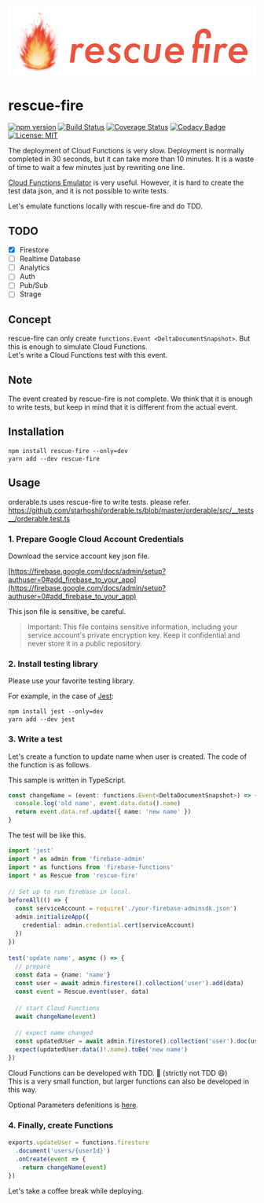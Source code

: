 <p align="center">
    <img src="https://raw.githubusercontent.com/starhoshi/rescue-fire/master/docs/logo.png" />
</p>

# rescue-fire

[![npm version](https://badge.fury.io/js/rescue-fire.svg)](https://badge.fury.io/js/rescue-fire)
[![Build Status](https://travis-ci.org/starhoshi/rescue-fire.svg?branch=master)](https://travis-ci.org/starhoshi/rescue-fire)
[![Coverage Status](https://coveralls.io/repos/github/starhoshi/rescue-fire/badge.svg?branch=master)](https://coveralls.io/github/starhoshi/rescue-fire?branch=master)
[![Codacy Badge](https://api.codacy.com/project/badge/Grade/d78ab5f70d834668af4afa66421fe1ed)](https://www.codacy.com/app/kensuke1751/rescue-fire?utm_source=github.com&amp;utm_medium=referral&amp;utm_content=starhoshi/rescue-fire&amp;utm_campaign=Badge_Grade)
[![License: MIT](https://img.shields.io/badge/License-MIT-yellow.svg)](https://opensource.org/licenses/MIT)

The deployment of Cloud Functions is very slow. Deployment is normally completed in 30 seconds, but it can take more than 10 minutes. It is a waste of time to wait a few minutes just by rewriting one line.

[Cloud Functions Emulator](https://firebase.google.com/docs/functions/local-emulator) is very useful. However, it is hard to create the test data json, and it is not possible to write tests.

Let's emulate functions locally with rescue-fire and do TDD.

## TODO

* [x] Firestore
* [ ] Realtime Database
* [ ] Analytics
* [ ] Auth
* [ ] Pub/Sub
* [ ] Strage

## Concept


rescue-fire can only create `functions.Event <DeltaDocumentSnapshot>`. But this is enough to simulate Cloud Functions.  
Let's write a Cloud Functions test with this event.

## Note

The event created by rescue-fire is not complete. We think that it is enough to write tests, but keep in mind that it is different from the actual event.

## Installation

```
npm install rescue-fire --only=dev
yarn add --dev rescue-fire
```

## Usage

orderable.ts uses rescue-fire to write tests. please refer.
https://github.com/starhoshi/orderable.ts/blob/master/orderable/src/__tests__/orderable.test.ts

### 1. Prepare Google Cloud Account Credentials

Download the service account key json file.

[https://firebase.google.com/docs/admin/setup?authuser=0#add_firebase_to_your_app](https://firebase.google.com/docs/admin/setup?authuser=0#add_firebase_to_your_app)

This json file is sensitive, be careful.

> Important: This file contains sensitive information, including your service account's private encryption key. Keep it confidential and never store it in a public repository.

### 2. Install testing library

Please use your favorite testing library.

For example, in the case of [Jest](https://facebook.github.io/jest/):

```
npm install jest --only=dev
yarn add --dev jest
```

### 3. Write a test

Let's create a function to update name when user is created. The code of the function is as follows.

This sample is written in TypeScript.

```ts
const changeName = (event: functions.Event<DeltaDocumentSnapshot>) => {
  console.log('old name', event.data.data().name)
  return event.data.ref.update({ name: 'new name' })
}
```

The test will be like this.

```ts
import 'jest'
import * as admin from 'firebase-admin'
import * as functions from 'firebase-functions'
import * as Rescue from 'rescue-fire'

// Set up to run firebase in local.
beforeAll(() => {
  const serviceAccount = require('./your-firebase-adminsdk.json')
  admin.initializeApp({
    credential: admin.credential.cert(serviceAccount)
  })
})

test('update name', async () => {
  // prepare
  const data = {name: 'name'}
  const user = await admin.firestore().collection('user').add(data)
  const event = Rescue.event(user, data)

  // start Cloud Functions
  await changeName(event)

  // expect name changed
  const updatedUser = await admin.firestore().collection('user').doc(user.id).get()
  expect(updatedUser.data()!.name).toBe('new name')
})
```

Cloud Functions can be developed with TDD. :tada: (strictly not TDD :smile:)  
This is a very small function, but larger functions can also be developed in this way.

Optional Parameters defenitions is [here](https://github.com/starhoshi/rescue-fire/blob/master/src/index.ts#L18).

### 4. Finally, create Functions

```ts
exports.updateUser = functions.firestore
  .document('users/{userId}')
  .onCreate(event => {
    return changeName(event)
})
```

Let's take a coffee break while deploying.
